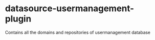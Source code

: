 # datasource-usermanagement-plugin
Contains all the domains and repositories of usermanagement database
